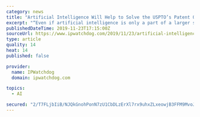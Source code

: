 ```yaml
---
category: news
title: "Artificial Intelligence Will Help to Solve the USPTO’s Patent Quality Problem"
excerpt: "“Even if artificial intelligence is only a part of a larger solution, we must arm the gatekeepers of patent rights with better tools so they can better carry out the goals of the patent system.” About a month ago, Steve Brachmann authored an article ..."
publishedDateTime: 2019-11-23T17:15:00Z
sourceUrl: https://www.ipwatchdog.com/2019/11/23/artificial-intelligence-will-help-solve-usptos-patent-quality-problem/id=116302/
type: article
quality: 14
heat: 14
published: false

provider:
  name: IPWatchdog
  domain: ipwatchdog.com

topics:
  - AI

secured: "2/T7FLjbIiB/NJQkGnohPonN7zU1CbDLzErXl7rx9uhxZLxeowjB3FFM9MvoJhLZewH7k8c7KlbvU59ypllfN/iprc5suGPbVcv3iOkRpHRWG3DbqStu9yrVWc8aJCAkh/wdB/Bgqu8xk/kU57y5or+xacnhcGwmAnC36Hl1ktigiTCagyl9Wqv+JkOKc+SYl+9mxNg4PwSXEWrlW11vmBa6Wk/RsyUb64G5CMFoA9tBaFBvYk5tAN/DSGnyJa1TmAXWUsfwbga8/N4EWh2Wpg==;kFAWFK9vTy28AKRkBybdKA=="
---
```


